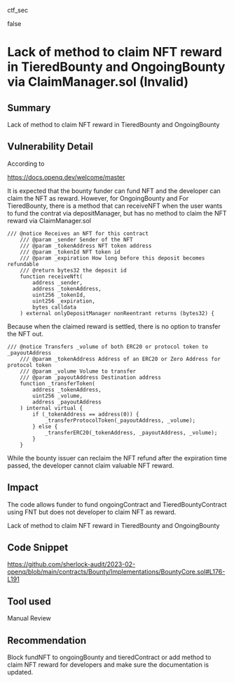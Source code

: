 ctf_sec

false

# Lack of method to claim NFT reward in TieredBounty and OngoingBounty via ClaimManager.sol (Invalid)

## Summary

Lack of method to claim NFT reward in TieredBounty and OngoingBounty

## Vulnerability Detail

According to 

https://docs.openq.dev/welcome/master

It is expected that the bounty funder can fund NFT and the developer can claim the NFT as reward. However, for OngoingBounty and For TieredBounty, there is a method that can receiveNFT when the user wants to fund the contrat via depositManager, but has no method to claim the NFT reward via ClaimManager.sol

```solidity
/// @notice Receives an NFT for this contract
    /// @param _sender Sender of the NFT
    /// @param _tokenAddress NFT token address
    /// @param _tokenId NFT token id
    /// @param _expiration How long before this deposit becomes refundable
    /// @return bytes32 the deposit id
    function receiveNft(
        address _sender,
        address _tokenAddress,
        uint256 _tokenId,
        uint256 _expiration,
        bytes calldata
    ) external onlyDepositManager nonReentrant returns (bytes32) {
```

Because when the claimed reward is settled, there is no option to transfer the NFT out.

```solidity
/// @notice Transfers _volume of both ERC20 or protocol token to _payoutAddress
    /// @param _tokenAddress Address of an ERC20 or Zero Address for protocol token
    /// @param _volume Volume to transfer
    /// @param _payoutAddress Destination address
    function _transferToken(
        address _tokenAddress,
        uint256 _volume,
        address _payoutAddress
    ) internal virtual {
        if (_tokenAddress == address(0)) {
            _transferProtocolToken(_payoutAddress, _volume);
        } else {
            _transferERC20(_tokenAddress, _payoutAddress, _volume);
        }
    }
```

While the bounty issuer can reclaim the NFT refund after the expiration time passed, the developer cannot claim valuable NFT reward.

## Impact

The code allows funder to fund ongoingContract and TieredBountyContract using FNT but does not developer to claim NFT as reward.

Lack of method to claim NFT reward in TieredBounty and OngoingBounty

## Code Snippet

https://github.com/sherlock-audit/2023-02-openq/blob/main/contracts/Bounty/Implementations/BountyCore.sol#L176-L191

## Tool used

Manual Review

## Recommendation

Block fundNFT to ongoingBounty and tieredContract or add method to claim NFT reward for developers and make sure the documentation is updated.